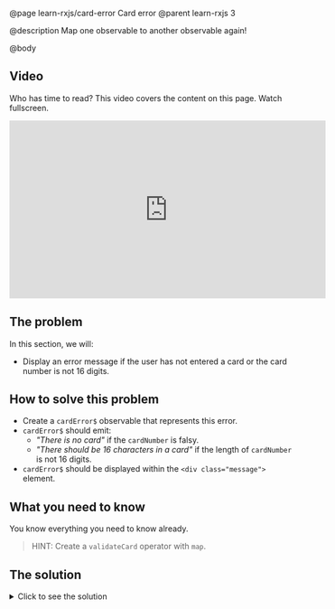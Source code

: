 @page learn-rxjs/card-error Card error
@parent learn-rxjs 3

@description Map one observable to another observable again!

@body

## Video

Who has time to read? This video covers the content on this page. Watch fullscreen.

<iframe width="560" height="315" src="https://www.youtube.com/embed/tjMaxHnrYxw" frameborder="0" allow="accelerometer; autoplay; encrypted-media; gyroscope; picture-in-picture" allowfullscreen></iframe>

## The problem

In this section, we will:

- Display an error message if the user has not entered a card or the card number is not
  16 digits.

## How to solve this problem

- Create a `cardError$` observable that represents this error.
- `cardError$` should emit:
  - _"There is no card"_ if the `cardNumber` is falsy.
  - _"There should be 16 characters in a card"_ if the length of `cardNumber`
    is not 16 digits.
- `cardError$` should be displayed within the `<div class="message">` element.

## What you need to know

You know everything you need to know already.

> HINT: Create a `validateCard` operator with `map`.

## The solution

<details>
<summary>Click to see the solution</summary>
@sourceref ./3-card-error.html
@codepen
@highlight 22-29,35,61,only
</details>
